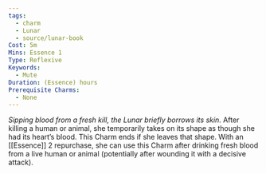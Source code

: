 ```yaml
---
tags:
  - charm
  - Lunar
  - source/lunar-book
Cost: 5m
Mins: Essence 1
Type: Reflexive
Keywords:
  - Mute
Duration: (Essence) hours
Prerequisite Charms:
  - None
---
```

*Sipping blood from a fresh kill, the Lunar briefly borrows its skin.*
After killing a human or animal, she temporarily takes on its shape as though she had its heart’s blood. This Charm ends if she leaves that shape. With an [[Essence]] 2 repurchase, she can use this Charm after drinking fresh blood from a live human or animal (potentially after wounding it with a decisive attack).